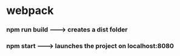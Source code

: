 # webpack

### npm run build ---> creates a dist folder
### npm start ---> launches the project on localhost:8080
